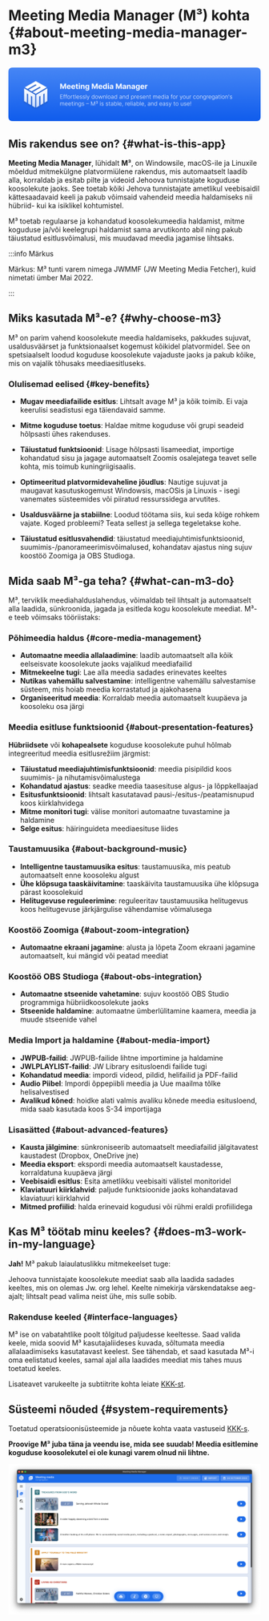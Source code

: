 # Meeting Media Manager (M³) kohta {#about-meeting-media-manager-m3}

![M³ banner](./../assets/m3-banner.png)

## Mis rakendus see on? {#what-is-this-app}

**Meeting Media Manager**, lühidalt **M³**, on Windowsile, macOS-ile ja Linuxile mõeldud mitmekülgne platvormiülene rakendus, mis automaatselt laadib alla, korraldab ja esitab pilte ja videoid Jehoova tunnistajate koguduse koosolekute jaoks. See toetab kõiki Jehova tunnistajate ametlikul veebisaidil kättesaadavaid keeli ja pakub võimsaid vahendeid meedia haldamiseks nii hübriid- kui ka isiklikel kohtumistel.

M³ toetab regulaarse ja kohandatud koosolekumeedia haldamist, mitme koguduse ja/või keelegrupi haldamist sama arvutikonto abil ning pakub täiustatud esitlusvõimalusi, mis muudavad meedia jagamise lihtsaks.

:::info Märkus

Märkus: M³ tunti varem nimega JWMMF (JW Meeting Media Fetcher), kuid nimetati ümber Mai 2022.

:::

## Miks kasutada M³-e? {#why-choose-m3}

M³ on parim vahend koosolekute meedia haldamiseks, pakkudes sujuvat, usaldusväärset ja funktsionaalset kogemust kõikidel platvormidel. See on spetsiaalselt loodud koguduse koosolekute vajaduste jaoks ja pakub kõike, mis on vajalik tõhusaks meediaesitluseks.

### Olulisemad eelised {#key-benefits}

- **Mugav meediafailide esitlus**: Lihtsalt avage M³ ja kõik toimib. Ei vaja keerulisi seadistusi ega täiendavaid samme.

- **Mitme koguduse toetus**: Haldae mitme koguduse või grupi seadeid hõlpsasti ühes rakenduses.

- **Täiustatud funktsioonid**: Lisage hõlpsasti lisameediat, importige kohandatud sisu ja jagage automaatselt Zoomis osalejatega teavet selle kohta, mis toimub kuningriigisaalis.

- **Optimeeritud platvormidevaheline jõudlus**: Nautige sujuvat ja maugavat kasutuskogemust Windowsis, macOSis ja Linuxis - isegi vanemates süsteemides või piiratud ressurssidega arvutites.

- **Usaldusväärne ja stabiilne**: Loodud töötama siis, kui seda kõige rohkem vajate. Koged probleemi? Teata sellest ja sellega tegeletakse kohe.

- **Täiustatud esitlusvahendid**: täiustatud meediajuhtimisfunktsioonid, suumimis-/panorameerimisvõimalused, kohandatav ajastus ning sujuv koostöö Zoomiga ja OBS Studioga.

## Mida saab M³-ga teha? {#what-can-m3-do}

M³, terviklik meediahalduslahendus, võimaldab teil lihtsalt ja automaatselt alla laadida, sünkroonida, jagada ja esitleda kogu koosolekute meediat. M³-e teeb võimsaks tööriistaks:

### Põhimeedia haldus {#core-media-management}

- **Automaatne meedia allalaadimine**: laadib automaatselt alla kõik eelseisvate koosolekute jaoks vajalikud meediafailid
- **Mitmekeelne tugi**: Lae alla meedia sadades erinevates keeltes
- **Nutikas vahemällu salvestamine**: intelligentne vahemällu salvestamise süsteem, mis hoiab meedia korrastatud ja ajakohasena
- **Organiseeritud meedia**: Korraldab meedia automaatselt kuupäeva ja koosoleku osa järgi

### Meedia esitluse funktsioonid {#about-presentation-features}

**Hübriidsete** või **kohapealsete** koguduse koosolekute puhul hõlmab integreeritud meedia esitlusrežiim järgmist:

- **Täiustatud meediajuhtimisfunktsioonid**: meedia pisipildid koos suumimis- ja nihutamisvõimalustega
- **Kohandatud ajastus**: seadke meedia taasesituse algus- ja lõppkellaajad
- **Esitusfunktsioonid**: lihtsalt kasutatavad pausi-/esitus-/peatamisnupud koos kiirklahvidega
- **Mitme monitori tugi**: välise monitori automaatne tuvastamine ja haldamine
- **Selge esitus**: häiringuideta meediaesituse liides

### Taustamuusika {#about-background-music}

- **Intelligentne taustamuusika esitus**: taustamuusika, mis peatub automaatselt enne koosoleku algust
- **Ühe klõpsuga taaskäivitamine**: taaskäivita taustamuusika ühe klõpsuga pärast koosolekuid
- **Helitugevuse reguleerimine**: reguleeritav taustamuusika helitugevus koos helitugevuse järkjärgulise vähendamise võimalusega

### Koostöö Zoomiga {#about-zoom-integration}

- **Automaatne ekraani jagamine**: alusta ja lõpeta Zoom ekraani jagamine automaatselt, kui mängid või peatad meediat

### Koostöö OBS Studioga {#about-obs-integration}

- **Automaatne stseenide vahetamine**: sujuv koostöö OBS Studio programmiga hübriidkoosolekute jaoks
- **Stseenide haldamine**: automaatne ümberlülitamine kaamera, meedia ja muude stseenide vahel

### Media Import ja haldamine {#about-media-import}

- **JWPUB-failid**: JWPUB-failide lihtne importimine ja haldamine
- **JWLPLAYLIST-failid**: JW Library esitusloendi failide tugi
- **Kohandatud meedia**: impordi videod, pildid, helifailid ja PDF-failid
- **Audio Piibel**: Impordi õppepiibli meedia ja Uue maailma tõlke helisalvestised
- **Avalikud kõned**: hoidke alati valmis avaliku kõnede meedia esitusloend, mida saab kasutada koos S-34 importijaga

### Lisasätted {#about-advanced-features}

- **Kausta jälgimine**: sünkroniseerib automaatselt meediafailid jälgitavatest kaustadest (Dropbox, OneDrive jne)
- **Meedia eksport**: ekspordi meedia automaatselt kaustadesse, korraldatuna kuupäeva järgi
- **Veebisaidi esitlus**: Esita ametlikku veebisaiti välistel monitoridel
- **Klaviatuuri kiirklahvid**: paljude funktsioonide jaoks kohandatavad klaviatuuri kiirklahvid
- **Mitmed profiilid**: halda erinevaid kogudusi või rühmi eraldi profiilidega

## Kas M³ töötab minu keeles? {#does-m3-work-in-my-language}

**Jah!** M³ pakub laiaulatuslikku mitmekeelset tuge:

Jehoova tunnistajate koosolekute meediat saab alla laadida sadades keeltes, mis on olemas Jw. org lehel. Keelte nimekirja värskendatakse aeg-ajalt; lihtsalt pead valima neist ühe, mis sulle sobib.

### Rakenduse keeled {#interface-languages}

M³ ise on vabatahtlike poolt tõlgitud paljudesse keeltesse. Saad valida keele, mida soovid M³ kasutajaliideses kuvada, sõltumata meedia allalaadimiseks kasutatavast keelest. See tähendab, et saad kasutada M³-i oma eelistatud keeles, samal ajal alla laadides meediat mis tahes muus toetatud keeles.

Lisateavet varukeelte ja subtiitrite kohta leiate [KKK-st](faq#language-support).

## Süsteemi nõuded {#system-requirements}

Toetatud operatsioonisüsteemide ja nõuete kohta vaata vastuseid [KKK-s](faq#technical-questions).

**Proovige M³ juba täna ja veendu ise, mida see suudab! Meedia esitlemine koguduse koosolekutel ei ole kunagi varem olnud nii lihtne.**

![M³ preview](./../assets/m3-preview.png)
